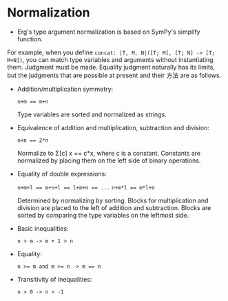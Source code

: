 # Normalization

* Erg's type argument normalization is based on SymPy's simplify function.

For example, when you define `concat: |T, M, N|([T; M], [T; N] -> [T; M+N])`, you can match type variables and arguments without instantiating them. Judgment must be made.
Equality judgment naturally has its limits, but the judgments that are possible at present and their 方法 are as follows.

* Addition/multiplication symmetry:

  `n+m == m+n`

  Type variables are sorted and normalized as strings.

* Equivalence of addition and multiplication, subtraction and division:

  `n+n == 2*n`

  Normalize to Σ[c] x == c*x, where c is a constant.
  Constants are normalized by placing them on the left side of binary operations.

* Equality of double expressions:

  `n+m+l == m+n+l == l+m+n == ...`
  `n+m*l == m*l+n`

  Determined by normalizing by sorting.
  Blocks for multiplication and division are placed to the left of addition and subtraction. Blocks are sorted by comparing the type variables on the leftmost side.

* Basic inequalities:

  `n > m -> m + 1 > n`

* Equality:

  `n >= m and m >= n -> m == n`

* Transitivity of inequalities:

  `n > 0 -> n > -1`